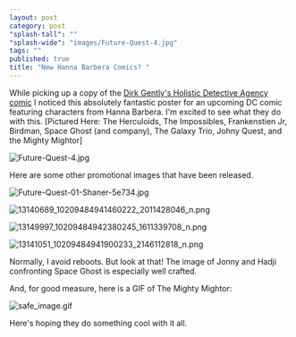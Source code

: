 ```yaml
---
layout: post
category: post
"splash-tall": ""
"splash-wide": "images/Future-Quest-4.jpg"
tags: ""
published: true
title: "New Hanna Barbera Comics? "
---
```

While picking up a copy of the [Dirk Gently's Holistic Detective Agency comic](http://amzn.to/23uPSNK) I noticed this absolutely fantastic poster for an upcoming DC comic featuring characters from Hanna Barbera. I'm excited to see what they do with this. [Pictured Here: The Herculoids, The Impossibles, Frankenstien Jr, Birdman, Space Ghost (and company), The Galaxy Trio, Johny Quest, and the Mighty Mightor] 

![Future-Quest-4.jpg]({{site.baseurl}}/images/Future-Quest-4.jpg)

Here are some other promotional images that have been released. 

![Future-Quest-01-Shaner-5e734.jpg]({{site.baseurl}}/images/Future-Quest-01-Shaner-5e734.jpg)

![13140689_10209484941460222_2011428046_n.png]({{site.baseurl}}/images/13140689_10209484941460222_2011428046_n.png)

![13149997_10209484942380245_1611339708_n.png]({{site.baseurl}}/images/13149997_10209484942380245_1611339708_n.png)

![13141051_10209484941900233_2146112818_n.png]({{site.baseurl}}/images/13141051_10209484941900233_2146112818_n.png)

Normally, I avoid reboots. But look at that! The image of Jonny and Hadji confronting Space Ghost is especially well crafted. 

And, for good measure, here is a GIF of The Mighty Mightor: 

![safe_image.gif]({{site.baseurl}}/images/safe_image.gif)


Here's hoping they do something cool with it all.
